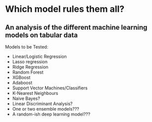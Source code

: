 # Which model rules them all? 
## An analysis of the different machine learning models on tabular data

Models to be Tested:
- Linear/Logistic Regression
- Lasso regression
- Ridge Regression
- Random Forest
- XGBoost
- Adaboost
- Support Vector Machines/Classifiers
- K-Nearest Neighbours
- Naive Bayes?
- Linear Discriminant Analysis?
- One or two ensemble models???
- A random-ish deep learning model???
